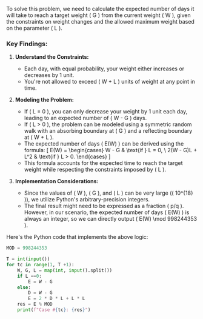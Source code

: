 To solve this problem, we need to calculate the expected number of days it will take to reach a target weight \( G \) from the current weight \( W \), given the constraints on weight changes and the allowed maximum weight based on the parameter \( L \).

### Key Findings:

1. **Understand the Constraints:**
   - Each day, with equal probability, your weight either increases or decreases by 1 unit.
   - You're not allowed to exceed \( W + L \) units of weight at any point in time.

2. **Modeling the Problem:**
   - If \( L = 0 \), you can only decrease your weight by 1 unit each day, leading to an expected number of \( W - G \) days.
   - If \( L > 0 \), the problem can be modeled using a symmetric random walk with an absorbing boundary at \( G \) and a reflecting boundary at \( W + L \).
   - The expected number of days \( E(W) \) can be derived using the formula:
     \[
     E(W) = \begin{cases}
     W - G & \text{if } L = 0, \\
     2(W - G)L + L^2 & \text{if } L > 0.
     \end{cases}
     \]
   - This formula accounts for the expected time to reach the target weight while respecting the constraints imposed by \( L \).

3. **Implementation Considerations:**
   - Since the values of \( W \), \( G \), and \( L \) can be very large (\( 10^{18} \)), we utilize Python's arbitrary-precision integers.
   - The final result might need to be expressed as a fraction \( p/q \). However, in our scenario, the expected number of days \( E(W) \) is always an integer, so we can directly output \( E(W) \mod 998244353 \).

Here's the Python code that implements the above logic:

```python
MOD = 998244353

T = int(input())
for tc in range(1, T +1):
    W, G, L = map(int, input().split())
    if L ==0:
        E = W - G
    else:
        D = W - G
        E = 2 * D * L + L * L
    res = E % MOD
    print(f"Case #{tc}: {res}")
```